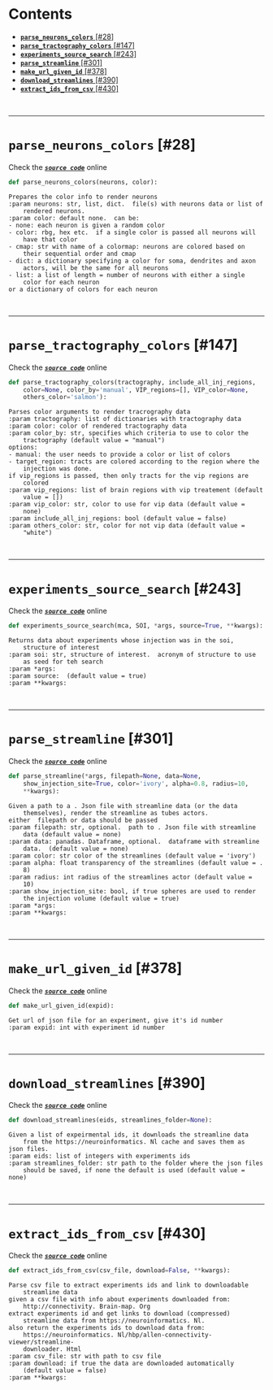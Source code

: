 



Contents
========

* [**`parse_neurons_colors`** [#28]](#parse_neurons_colors-28)
* [**`parse_tractography_colors`** [#147]](#parse_tractography_colors-147)
* [**`experiments_source_search`** [#243]](#experiments_source_search-243)
* [**`parse_streamline`** [#301]](#parse_streamline-301)
* [**`make_url_given_id`** [#378]](#make_url_given_id-378)
* [**`download_streamlines`** [#390]](#download_streamlines-390)
* [**`extract_ids_from_csv`** [#430]](#extract_ids_from_csv-430)


&nbsp;

--------
# **`parse_neurons_colors`** [#28]
  
Check the [***``source code``***](https://github.com/BrancoLab/BrainRender/tree/brainglobeintegration/blob/master/brainrender/ABA/aba_utils.py#L28) online

```python
def parse_neurons_colors(neurons, color):
```  


```text
Prepares the color info to render neurons
:param neurons: str, list, dict.  file(s) with neurons data or list of
    rendered neurons.
:param color: default none.  can be:
- none: each neuron is given a random color
- color: rbg, hex etc.  if a single color is passed all neurons will
    have that color
- cmap: str with name of a colormap: neurons are colored based on
    their sequential order and cmap
- dict: a dictionary specifying a color for soma, dendrites and axon
    actors, will be the same for all neurons
- list: a list of length = number of neurons with either a single
    color for each neuron
or a dictionary of colors for each neuron
```

&nbsp;

--------
# **`parse_tractography_colors`** [#147]
  
Check the [***``source code``***](https://github.com/BrancoLab/BrainRender/tree/brainglobeintegration/blob/master/brainrender/ABA/aba_utils.py#L147) online

```python
def parse_tractography_colors(tractography, include_all_inj_regions,
    color=None, color_by='manual', VIP_regions=[], VIP_color=None,
    others_color='salmon'):
```  


```text
Parses color arguments to render tracrography data
:param tractography: list of dictionaries with tractography data
:param color: color of rendered tractography data
:param color_by: str, specifies which criteria to use to color the
    tractography (default value = "manual")
options:
- manual: the user needs to provide a color or list of colors
- target_region: tracts are colored according to the region where the
    injection was done.
if vip_regions is passed, then only tracts for the vip regions are
    colored
:param vip_regions: list of brain regions with vip treatement (default
    value = [])
:param vip_color: str, color to use for vip data (default value =
    none)
:param include_all_inj_regions: bool (default value = false)
:param others_color: str, color for not vip data (default value =
    "white")
```

&nbsp;

--------
# **`experiments_source_search`** [#243]
  
Check the [***``source code``***](https://github.com/BrancoLab/BrainRender/tree/brainglobeintegration/blob/master/brainrender/ABA/aba_utils.py#L243) online

```python
def experiments_source_search(mca, SOI, *args, source=True, **kwargs):
```  


```text
Returns data about experiments whose injection was in the soi,
    structure of interest
:param soi: str, structure of interest.  acronym of structure to use
    as seed for teh search
:param *args:
:param source:  (default value = true)
:param **kwargs:
```

&nbsp;

--------
# **`parse_streamline`** [#301]
  
Check the [***``source code``***](https://github.com/BrancoLab/BrainRender/tree/brainglobeintegration/blob/master/brainrender/ABA/aba_utils.py#L301) online

```python
def parse_streamline(*args, filepath=None, data=None,
    show_injection_site=True, color='ivory', alpha=0.8, radius=10,
    **kwargs):
```  


```text
Given a path to a . Json file with streamline data (or the data
    themselves), render the streamline as tubes actors.
either  filepath or data should be passed
:param filepath: str, optional.  path to . Json file with streamline
    data (default value = none)
:param data: panadas. Dataframe, optional.  dataframe with streamline
    data.  (default value = none)
:param color: str color of the streamlines (default value = 'ivory')
:param alpha: float transparency of the streamlines (default value = .
    8)
:param radius: int radius of the streamlines actor (default value =
    10)
:param show_injection_site: bool, if true spheres are used to render
    the injection volume (default value = true)
:param *args:
:param **kwargs:
```

&nbsp;

--------
# **`make_url_given_id`** [#378]
  
Check the [***``source code``***](https://github.com/BrancoLab/BrainRender/tree/brainglobeintegration/blob/master/brainrender/ABA/aba_utils.py#L378) online

```python
def make_url_given_id(expid):
```  


```text
Get url of json file for an experiment, give it's id number
:param expid: int with experiment id number
```

&nbsp;

--------
# **`download_streamlines`** [#390]
  
Check the [***``source code``***](https://github.com/BrancoLab/BrainRender/tree/brainglobeintegration/blob/master/brainrender/ABA/aba_utils.py#L390) online

```python
def download_streamlines(eids, streamlines_folder=None):
```  


```text
Given a list of expeirmental ids, it downloads the streamline data
    from the https://neuroinformatics. Nl cache and saves them as
json files.
:param eids: list of integers with experiments ids
:param streamlines_folder: str path to the folder where the json files
    should be saved, if none the default is used (default value = none)
```

&nbsp;

--------
# **`extract_ids_from_csv`** [#430]
  
Check the [***``source code``***](https://github.com/BrancoLab/BrainRender/tree/brainglobeintegration/blob/master/brainrender/ABA/aba_utils.py#L430) online

```python
def extract_ids_from_csv(csv_file, download=False, **kwargs):
```  


```text
Parse csv file to extract experiments ids and link to downloadable
    streamline data
given a csv file with info about experiments downloaded from:
    http://connectivity. Brain-map. Org
extract experiments id and get links to download (compressed)
    streamline data from https://neuroinformatics. Nl.
also return the experiments ids to download data from:
    https://neuroinformatics. Nl/hbp/allen-connectivity-viewer/streamline-
    downloader. Html
:param csv_file: str with path to csv file
:param download: if true the data are downloaded automatically
    (default value = false)
:param **kwargs:
```
